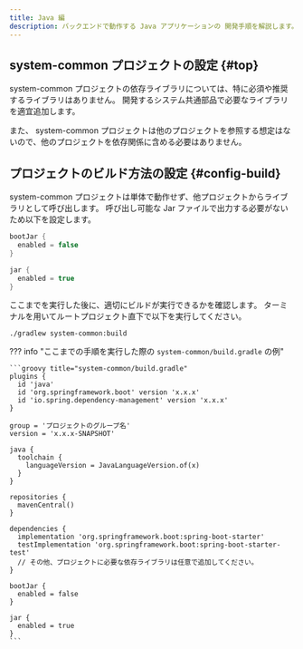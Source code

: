 ```yaml
---
title: Java 編
description: バックエンドで動作する Java アプリケーションの 開発手順を解説します。
---
```


## system-common プロジェクトの設定 {#top}

system-common プロジェクトの依存ライブラリについては、特に必須や推奨するライブラリはありません。
開発するシステム共通部品で必要なライブラリを適宜追加します。

また、 system-common プロジェクトは他のプロジェクトを参照する想定はないので、他のプロジェクトを依存関係に含める必要はありません。

## プロジェクトのビルド方法の設定 {#config-build}

system-common プロジェクトは単体で動作せず、他プロジェクトからライブラリとして呼び出します。
呼び出し可能な Jar ファイルで出力する必要がないため以下を設定します。

```groovy title="system-common/build.gradle"
bootJar {
  enabled = false
}

jar {
  enabled = true
}
```

ここまでを実行した後に、適切にビルドが実行できるかを確認します。
ターミナルを用いてルートプロジェクト直下で以下を実行してください。

```winbatch title="system-common プロジェクトのビルド"
./gradlew system-common:build
```

??? info "ここまでの手順を実行した際の `system-common/build.gradle` の例"

    ```groovy title="system-common/build.gradle"
    plugins {
      id 'java'
      id 'org.springframework.boot' version 'x.x.x'
      id 'io.spring.dependency-management' version 'x.x.x'
    }

    group = 'プロジェクトのグループ名'
    version = 'x.x.x-SNAPSHOT'

    java {
      toolchain {
        languageVersion = JavaLanguageVersion.of(x)
      }
    }

    repositories {
      mavenCentral()
    }

    dependencies {
      implementation 'org.springframework.boot:spring-boot-starter'
      testImplementation 'org.springframework.boot:spring-boot-starter-test'
      // その他、プロジェクトに必要な依存ライブラリは任意で追加してください。
    }

    bootJar {
      enabled = false
    }

    jar {
      enabled = true
    }
    ```
